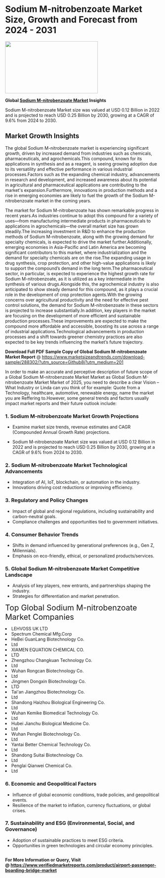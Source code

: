 <H1>Sodium M-nitrobenzoate Market Size, Growth and Forecast from 2024 - 2031</H1><img class="aligncenter size-medium wp-image-584254" src="https://thirdeyenews.in/wp-content/uploads/2024/09/Global-Market-Research-300x168.jpeg" alt="" width="300" height="168" /><p><strong>Global&nbsp;<a href="https://www.marketsizeandtrends.com/download-sample/288302/?utm_source=Github8j?utm_medium=201">Sodium M-nitrobenzoate Market</a> Insights</strong></p><p>Sodium M-nitrobenzoate Market size was valued at USD 0.12 Billion in 2022 and is projected to reach USD 0.25 Billion by 2030, growing at a CAGR of 9.6% from 2024 to 2030.</p><p><h2>Market Growth Insights</h2> <p>The global Sodium M-nitrobenzoate market is experiencing significant growth, driven by increased demand from industries such as chemicals, pharmaceuticals, and agrochemicals.This compound, known for its applications in synthesis and as a reagent, is seeing growing adoption due to its versatility and effective performance in various industrial processes.Factors such as the expanding chemical industry, advancements in research and development, and increased awareness about its potential in agricultural and pharmaceutical applications are contributing to the market's expansion.Furthermore, innovations in production methods and a rise in emerging economies are likely to fuel the growth of the Sodium M-nitrobenzoate market in the coming years.</p> <p>The market for Sodium M-nitrobenzoate has shown remarkable progress in recent years.As industries continue to adopt this compound for a variety of uses—from manufacturing intermediate products in pharmaceuticals to applications in agrochemicals—the overall market size has grown steadily.The increasing investment in R&D to enhance the production methods of Sodium M-nitrobenzoate, along with the growing demand for specialty chemicals, is expected to drive the market further.Additionally, emerging economies in Asia-Pacific and Latin America are becoming significant contributors to this market, where industrialization and the demand for specialty chemicals are on the rise.The expanding usage in drug synthesis, crop protection, and other high-value applications is likely to support the compound’s demand in the long term.The pharmaceutical sector, in particular, is expected to experience the highest growth rate for Sodium M-nitrobenzoate, as it is utilized as a key intermediate in the synthesis of various drugs.Alongside this, the agrochemical industry is also anticipated to show steady demand for this compound, as it plays a crucial role in the development of crop protection agents.With the growing concerns over agricultural productivity and the need for effective pest control solutions, the demand for Sodium M-nitrobenzoate in these sectors is projected to increase substantially.In addition, key players in the market are focusing on the development of more efficient and sustainable production processes.These improvements are expected to make the compound more affordable and accessible, boosting its use across a range of industrial applications.Technological advancements in production processes and a shift towards greener chemistry practices are also expected to be key trends influencing the market’s future trajectory.</p> <p><span class=""><strong>Download Full PDF Sample Copy of Global Sodium M-nitrobenzoate Market Report</strong> @ <a href="https://www.marketsizeandtrends.com/download-sample/288302/?utm_source=Github8j?utm_medium=201" target="_blank">https://www.marketsizeandtrends.com/download-sample/288302/?utm_source=Github8j?utm_medium=201</a></span></p><p>In order to make an accurate and perceptive description of future scope of a Global&nbsp;Sodium M-nitrobenzoate Market Market as Global&nbsp;Sodium M-nitrobenzoate Market Market of 2025, you need to describe a clear Vision &ndash; What Industry or Linda can you think of for example: Quote from a Technology, healthcare, automotive, renewable energy, name the market you are Reffering to.However, some general trends and factors usually impact market reports and their future outlook include:</p><h3>1.&nbsp;<strong>Sodium M-nitrobenzoate Market Growth Projections</strong></h3><ul><li>Examine market size trends, revenue estimates and CAGR (Compounded Annual Growth Rate) projections.</li><li><p>Sodium M-nitrobenzoate Market size was valued at USD 0.12 Billion in 2022 and is projected to reach USD 0.25 Billion by 2030, growing at a CAGR of 9.6% from 2024 to 2030.</p></li></ul><h3>2.&nbsp;<strong>Sodium M-nitrobenzoate Market Technological Advancements</strong></h3><ul><li>Integration of AI, IoT, blockchain, or automation in the industry.</li><li>Innovations driving cost reductions or improving efficiency.</li></ul><h3>3.&nbsp;<strong>Regulatory and Policy Changes</strong></h3><ul><li>Impact of global and regional regulations, including sustainability and carbon-neutral goals.</li><li>Compliance challenges and opportunities tied to government initiatives.</li></ul><h3>4.&nbsp;<strong>Consumer Behavior Trends</strong></h3><ul><li>Shifts in demand influenced by generational preferences (e.g., Gen Z, Millennials).</li><li>Emphasis on eco-friendly, ethical, or personalized products/services.</li></ul><h3>5.&nbsp;<strong>Global Sodium M-nitrobenzoate Market Competitive Landscape</strong></h3><ul><li>Analysis of key players, new entrants, and partnerships shaping the industry.</li><li>Strategies for differentiation and market penetration.</li></ul><p data-pm-slice="1 1 []"><span style="color: inherit; font-family: inherit; font-size: 25px;">Top Global Sodium M-nitrobenzoate Market Companies</span></p><div class="" data-test-id=""><p><li>LEHVOSS UK LTD</li><li> Spectrum Chemical Mfg.Corp</li><li> HeBei GuanLang Biotechnology Co.</li><li>Ltd</li><li> XIAMEN EQUATION CHEMICAL CO.</li><li>LTD</li><li> Zhengzhou Changkuan Technology Co.</li><li> Ltd</li><li> Wuhan Rongcan Biotechnology Co.</li><li> Ltd</li><li> Jingmen Dongxin Biotechnology Co.</li><li> LTD</li><li> Tai'an Jiangzhou Biotechnology Co.</li><li> Ltd</li><li> Shandong Haizhou Biological Engineering Co.</li><li> Ltd</li><li> Wuhan Kemike Biomedical Technology Co.</li><li> Ltd</li><li> Hubei Jianchu Biological Medicine Co.</li><li> Ltd</li><li> Wuhan Penglei Biotechnology Co.</li><li> Ltd</li><li> Yantai Better Chemical Technology Co.</li><li> Ltd</li><li> Shandong Suitai Biotechnology Co.</li><li> Ltd</li><li> Penglai Qianwei Chemical Co.</li><li>Ltd</li></p></div><h3>6.&nbsp;<strong>Economic and Geopolitical Factors</strong></h3><ul><li>Influence of global economic conditions, trade policies, and geopolitical events.</li><li>Resilience of the market to inflation, currency fluctuations, or global crises.</li></ul><h3>7.&nbsp;<strong>Sustainability and ESG (Environmental, Social, and Governance)</strong></h3><ul><li>Adoption of sustainable practices to meet ESG criteria.</li><li>Opportunities in green technologies and circular economy principles.</li></ul><h2><strong style="font-size: 14px;">For More Information or Query, Visit @&nbsp;</strong><a style="background-color: #ffffff; font-size: 14px;" href="https://www.marketsizeandtrends.com/report/sodium-m-nitrobenzoate-market/" target="_blank">https://www.verifiedmarketreports.com/product/airport-passenger-boarding-bridge-market</a></h2>